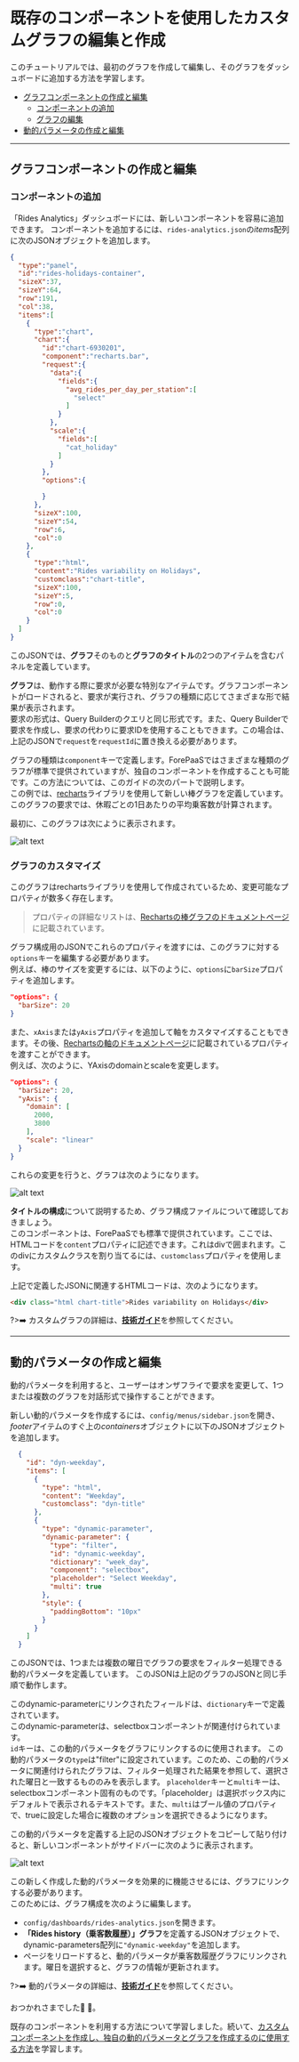 # 既存のコンポーネントを使用したカスタムグラフの編集と作成

このチュートリアルでは、最初のグラフを作成して編集し、そのグラフをダッシュボードに追加する方法を学習します。

* [グラフコンポーネントの作成と編集](jp/getting-further/app-dev/component?id=create-and-edit-a-chart-component)
  * [コンポーネントの追加](jp/getting-further/app-dev/component?id=add-a-component)
  * [グラフの編集](jp/getting-further/app-dev/component?id=customize-a-chart)
* [動的パラメータの作成と編集](jp/getting-further/app-dev/component?id=create-and-edit-a-dynamic-parameter)

---
## グラフコンポーネントの作成と編集
### コンポーネントの追加

「Rides Analytics」ダッシュボードには、新しいコンポーネントを容易に追加できます。
コンポーネントを追加するには、`rides-analytics.json`の*items*配列に次のJSONオブジェクトを追加します。

```json
{
  "type":"panel",
  "id":"rides-holidays-container",
  "sizeX":37,
  "sizeY":64,
  "row":191,
  "col":38,
  "items":[
    {
      "type":"chart",
      "chart":{
        "id":"chart-6930201",
        "component":"recharts.bar",
        "request":{
          "data":{
            "fields":{
              "avg_rides_per_day_per_station":[
                "select"
              ]
            }
          },
          "scale":{
            "fields":[
              "cat_holiday"
            ]
          }
        },
        "options":{

        }
      },
      "sizeX":100,
      "sizeY":54,
      "row":6,
      "col":0
    },
    {
      "type":"html",
      "content":"Rides variability on Holidays",
      "customclass":"chart-title",
      "sizeX":100,
      "sizeY":5,
      "row":0,
      "col":0
    }
  ]
}
```

このJSONでは、**グラフ**そのものと**グラフのタイトル**の2つのアイテムを含むパネルを定義しています。  

**グラフ**は、動作する際に要求が必要な特別なアイテムです。グラフコンポーネントがロードされると、要求が実行され、グラフの種類に応じてさまざまな形で結果が表示されます。  
要求の形式は、Query Builderのクエリと同じ形式です。また、Query Builderで要求を作成し、要求の代わりに要求IDを使用することもできます。この場合は、上記のJSONで`request`を`requestId`に置き換える必要があります。  

グラフの種類は`component`キーで定義します。ForePaaSではさまざまな種類のグラフが標準で提供されていますが、独自のコンポーネントを作成することも可能です。この方法については、このガイドの次のパートで説明します。  
この例では、[recharts](https://recharts.org/en-US/)ライブラリを使用して新しい棒グラフを定義しています。このグラフの要求では、休暇ごとの1日あたりの平均乗客数が計算されます。  

最初に、このグラフは次にように表示されます。

![alt text](picts/recharts-bar-example.png "Recharts Bar example")

### グラフのカスタマイズ

このグラフはrechartsライブラリを使用して作成されているため、変更可能なプロパティが数多く存在します。 

> プロパティの詳細なリストは、[Rechartsの棒グラフのドキュメントページ](https://recharts.org/en-US/api/BarChart)に記載されています。 
 
グラフ構成用のJSONでこれらのプロパティを渡すには、このグラフに対する`options`キーを編集する必要があります。  
例えば、棒のサイズを変更するには、以下のように、`options`に`barSize`プロパティを追加します。

```json
"options": {
  "barSize": 20
}
```

また、`xAxis`または`yAxis`プロパティを追加して軸をカスタマイズすることもできます。その後、[Rechartsの軸のドキュメントページ](https://recharts.org/en-US/api/XAxis)に記載されているプロパティを渡すことができます。  
例えば、次のように、YAxisのdomainとscaleを変更します。

```json
"options": {
  "barSize": 20,
  "yAxis": {
    "domain": [
      2000,
      3800
    ],
    "scale": "linear"
  }
}
```

これらの変更を行うと、グラフは次のようになります。

![alt text](picts/recharts-bar-example-2.png "Recharts Bar example 2")

**タイトルの構成**について説明するため、グラフ構成ファイルについて確認しておきましょう。  
このコンポーネントは、ForePaaSでも標準で提供されています。ここでは、HTMLコードを`content`プロパティに記述できます。これはdivで囲まれます。このdivにカスタムクラスを割り当てるには、`customclass`プロパティを使用します。

上記で定義したJSONに関連するHTMLコードは、次のようになります。

```html
<div class="html chart-title">Rides variability on Holidays</div>
```

?>➡️ カスタムグラフの詳細は、[**技術ガイド**](jp/technical/sdk/app/custom-chart)を参照してください。

---
## 動的パラメータの作成と編集

動的パラメータを利用すると、ユーザーはオンザフライで要求を変更して、1つまたは複数のグラフを対話形式で操作することができます。  

新しい動的パラメータを作成するには、`config/menus/sidebar.json`を開き、*footer*アイテムのすぐ上の*containers*オブジェクトに以下のJSONオブジェクトを追加します。

```json
  {
    "id": "dyn-weekday",
    "items": [
      {
        "type": "html",
        "content": "Weekday",
        "customclass": "dyn-title"
      },
      {
        "type": "dynamic-parameter",
        "dynamic-parameter": {
          "type": "filter",
          "id": "dynamic-weekday",
          "dictionary": "week_day",
          "component": "selectbox",
          "placeholder": "Select Weekday",
          "multi": true
        },
        "style": {
          "paddingBottom": "10px"
        }
      }
    ]
  }
```

このJSONでは、1つまたは複数の曜日でグラフの要求をフィルター処理できる動的パラメータを定義しています。
このJSONは上記のグラフのJSONと同じ手順で動作します。

このdynamic-parameterにリンクされたフィールドは、`dictionary`キーで定義されています。  
このdynamic-parameterは、selectboxコンポーネントが関連付けられています。  
`id`キーは、この動的パラメータをグラフにリンクするのに使用されます。
この動的パラメータの`type`は"filter"に設定されています。このため、この動的パラメータに関連付けられたグラフは、フィルター処理された結果を参照して、選択された曜日と一致するもののみを表示します。
`placeholder`キーと`multi`キーは、selectboxコンポーネント固有のものです。「placeholder」は選択ボックス内にデフォルトで表示されるテキストです。また、`multi`はブール値のプロパティで、trueに設定した場合に複数のオプションを選択できるようになります。

この動的パラメータを定義する上記のJSONオブジェクトをコピーして貼り付けると、新しいコンポーネントがサイドバーに次のように表示されます。

![alt text](picts/weekdays-selectbox.png "Weekdays Selectbox")

この新しく作成した動的パラメータを効果的に機能させるには、グラフにリンクする必要があります。  
このためには、グラフ構成を次のように編集します。

- `config/dashboards/rides-analytics.json`を開きます。
- **「Rides history（乗客数履歴）」グラフ**を定義するJSONオブジェクトで、dynamic-parameters配列に`"dynamic-weekday"`を追加します。
- ページをリロードすると、動的パラメータが乗客数履歴グラフにリンクされます。曜日を選択すると、グラフの情報が更新されます。

?>➡️ 動的パラメータの詳細は、[**技術ガイド**](jp/technical/sdk/app/dynamic_parameters/index)を参照してください。

おつかれさまでした🎊 🎉。 

既存のコンポーネントを利用する方法について学習しました。続いて、[カスタムコンポーネントを作成し、独自の動的パラメータとグラフを作成するのに使用する方法](/jp/getting-further/app-dev/extension.md)を学習します。

